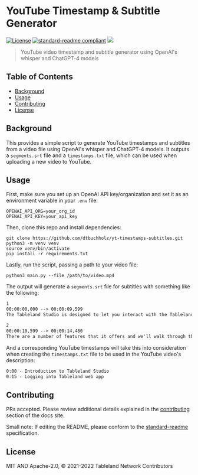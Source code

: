 # YouTube Timestamp & Subtitle Generator

[![License](https://img.shields.io/github/license/tablelandnetwork/docs.svg)](./LICENSE)
[![standard-readme compliant](https://img.shields.io/badge/standard--readme-OK-green.svg)](https://github.com/RichardLitt/standard-readme)
[![](https://img.shields.io/badge/made%20by-Textile%20-blue.svg?style=flat-square)](http://textile.io)

> YouTube video timestamp and subtitle generator using OpenAI's whisper and ChatGPT-4 models

## Table of Contents

- [Background](#background)
- [Usage](#usage)
- [Contributing](#contributing)
- [License](#license)

## Background

This provides a simple script to generate YouTube timestamps and subtitles from a video file using OpenAI's whisper and ChatGPT-4 models. It outputs a `segments.srt` file and a `timestamps.txt` file, which can be used when uploading a new video to YouTube.

## Usage

First, make sure you set up an OpenAI API key/organization and set it as an environment variable in your `.env` file:

```shell
OPENAI_API_ORG=your_org_id
OPENAI_API_KEY=your_api_key
```

Then, clone this repo and install dependencies:

```shell
git clone https://github.com/dtbuchholz/yt-timestamps-subtitles.git
python3 -m venv venv
source venv/bin/activate
pip install -r requirements.txt
```

Lastly, run the script, passing a path to your video file:

```shell
python3 main.py --file /path/to/video.mp4
```

The output will generate a `segments.srt` file for subtitles with something like the following:

```txt
1
00:00:00,000 --> 00:00:09,599
The Tableland Studio is designed to let you interact with the Tableland network from the comfort of a web application or CLI to create teams, projects and tables.

2
00:00:10,599 --> 00:00:14,480
There are a number of features that it offers and we'll walk through them here today.
```

And a corresponding YouTube timestamps will take this into consideration when creating the `timestamps.txt` file to be used in the YouTube video's description:

```txt
0:00 - Introduction to Tableland Studio
0:15 - Logging into Tableland web app
```

## Contributing

PRs accepted. Please review additional details explained in the [contributing](https://docs.tableland.xyz/contribute) section of the docs site.

Small note: If editing the README, please conform to the [standard-readme](https://github.com/RichardLitt/standard-readme) specification.

## License

MIT AND Apache-2.0, © 2021-2022 Tableland Network Contributors
